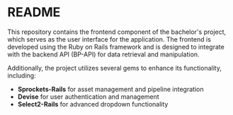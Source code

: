 # README

This repository contains the frontend component of the bachelor's project, which serves as the user interface for the application. The frontend is developed using the Ruby on Rails framework and is designed to integrate with the backend API (BP-API) for data retrieval and manipulation. 

Additionally, the project utilizes several gems to enhance its functionality, including:
- **Sprockets-Rails** for asset management and pipeline integration
- **Devise** for user authentication and management
- **Select2-Rails** for advanced dropdown functionality
